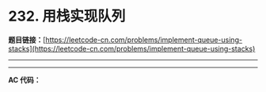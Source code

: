 # 232. 用栈实现队列

**题目链接：**[https://leetcode-cn.com/problems/implement-queue-using-stacks](https://leetcode-cn.com/problems/implement-queue-using-stacks)

---

<Cards card="leetcode_232_implement-queue-using-stacks"></Cards>

---

**AC 代码：**

```java

```